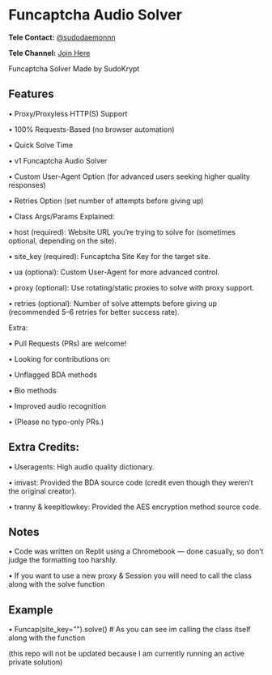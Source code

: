 # Funcaptcha Audio Solver

**Tele Contact:** [@sudodaemonnn](https://t.me/sudodaemonnn)

**Tele Channel:** [Join Here](https://t.me/+qP9G-_ii_XA1MGIx)

Funcaptcha Solver Made by SudoKrypt

## Features

 • Proxy/Proxyless HTTP(S) Support

 • 100% Requests-Based (no browser automation)

 • Quick Solve Time

 • v1 Funcaptcha Audio Solver
	
 • Custom User-Agent Option (for advanced users seeking higher quality responses)

 • Retries Option (set number of attempts before giving up)
	
 • Class Args/Params Explained:
	
 • host (required): Website URL you’re trying to solve for (sometimes optional, depending on the site).
	
 • site_key (required): Funcaptcha Site Key for the target site.
	
 • ua (optional): Custom User-Agent for more advanced control.
	
 • proxy (optional): Use rotating/static proxies to solve with proxy support.

 • retries (optional): Number of solve attempts before giving up (recommended 5–6 retries for better success rate).
	
Extra:
	
 •	Pull Requests (PRs) are welcome!

 • Looking for contributions on:

 • Unflagged BDA methods

 • Bio methods
	
 • Improved audio recognition
	
 •	(Please no typo-only PRs.)

## Extra Credits: 

 • Useragents: High audio quality dictionary.
	
 •	imvast: Provided the BDA source code (credit even though they weren’t the original creator).
	
 •	tranny & keepitlowkey: Provided the AES encryption method source code.

## Notes 

 • Code was written on Replit using a Chromebook — done casually, so don’t judge the formatting too harshly.

 • If you want to use a new proxy & Session you will need to call the class along with the solve function 

## Example

 • Funcap(site_key="").solve() # As you can see im calling the class itself along with the function

(this repo will not be updated because I am currently running an active private solution)

